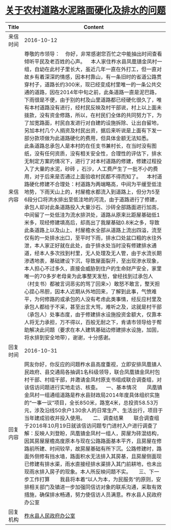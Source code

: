# <a href="http://www.shangluo.gov.cn/zmhd/ldxxxx.jsp?urltype=leadermail.LeaderMailContentUrl&wbtreeid=1112&leadermailid=3852">关于农村道路水泥路面硬化及排水的问题</a>
|Title|Content|
|:---:|---|
|来信时间|2016-10-12|
|来信内容|尊敬的市领导：    你好，非常感谢您百忙之中能抽出时间查看倾听平民及老百姓的心声。    本人家住柞水县凤凰镇金凤村一组，自幼在此村子里长大，虽近几年一直在外打工，但一直对故乡有着深深的情感，因本村靠山，有一条旧时的省道公路贯穿村子，道路长约300米，现已经变成村里唯一的一条公共交通的道路，因在2014年中旬之前，此条道路一直是泥巴路，下雨很是不便，由于别的村及山里道路都已经硬化很久了，唯有本村道路没有进行，经村民反映及村干部说，村上以上面未拨款，没有资金修路，所以，在村民们全体的共同努力下，为了加宽路面，村民自发进行对自建的设施拆除、让出自留地，另加本村几个人捐资及村民出资，据后来听说是上面有下发一部分款项做为此道路硬化的费用，但具体金额无法知悉。       此条道路总承包人是本村的在任支书兼村长，在当时没有图纸，没有任何资质，没有相关安全性，合理性的评估下，排水无制定方案的情况下，进行了对本村道路的修建，修建过程投入了大量的水泥，砂砖 ，石沙，人工费产生了一批不小的费用，对于后来是否通过上面验收村民都不得而知了。    本村道路硬化修建不合理处：村道路为两端略高，中间为平缓至低洼地势，下雨天山上的，村屋檐水都流入到道路上，但分为5至6段分口将洪水排出至低洼地的河流，由于道路进行了修建，承包人却对此条道路投入大量沙石、沙砖全部路面进行加高，中间留了一处低洼为流水排洪处，道路从原来比距屋基础低1米多，现经修建填高后，却高出了我屋基础0.8米之多，导致此条道路上以及山上、村屋檐水全部从道路上流出四溢，流至仅有的一处排水出口，至平时下雨，排水口处盆口粗的水往外泄，本人家正好就在此处，由于排水处当时没有修建排水通道，经本人多次找到村里，无人处理及无人管，由于水流长期渗透地表，基础建设下沉，导致屋面裂开，至出现渗水现象，本人担心不过多久，直接会威胁到住户的生命财产安全，家里唯一的70多岁老母亲为此事整天发愁，曾经找到过承包人（村支书）都被言词恶劣的骂了回来>）敢怒不敢言，整天担心提心吊胆，因本人近期从外地回来，了解到此事，气愤难平，为何修路的或承包的人没有考虑此类事情，经反应村里及承包人都给于不采，甚至出言大骂，难听之及，这就是村干部（承包人）处事态度，由于修建排水设施投资金额大，仅靠本人将无力承担，万不得以，百般无耐之下，肯请市领导给于帮助解决此问题（要求在本人建筑基础边修建排水设施，加固，将水排到安全地带），谢谢，十分感谢。|
|回复时间|2016-10-31|
|回复内容|网友你好，你反应的问题柞水县高度重视，立即安排凤凰镇人民政府、县交通局各抽调1名科级领导，联合凤凰镇金凤村包村干部、村组干部，并邀请金凤村原支书组成联合调查组，对该信访问题进行实地走访、核查。    一、基本情况　　凤凰镇金凤村一组通组道路是柞水县财政局2014年度具体组织实施的“一事一议”项目，全长850米，路宽4米，总投资58.53万元，涉及沿线50余户130余人的日常生产、生活出行，项目于当年建成验收并投入使用。　　二、调查结果　　联合调查组于2016年10月19日就该信访问题专门进村入户进行调查了解：反映人刘登盼，凤凰镇金凤村一组人，房屋为砖混结构，因其房屋屋檐高度原本与现在公路路面基本平齐，且房屋在修路前所建、时间较早，故房屋基础有所下沉。公路修建时，路面外侧修有挡水墙，路面积水无法排入其房基，且房屋侧面现已修建有排水渠，雨水直接经排水渠排入其门前耕地，也未出现雨水排入房子的现象。本人所反映问题不实。　　三、下一步工作打算　　我县将本着“以人为本，为民服务“的原则，安排相关部门及镇进一步加强同信访对象的联系沟通，采取有效措施，确保排水畅通，努力使信访人员满意。柞水县人民政府办公室|
|回复机构|<a href="../../categories/agencies/柞水县人民政府办公室.md">柞水县人民政府办公室</a>|
